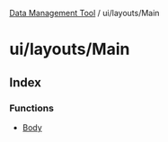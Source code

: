 [Data Management Tool](../../../index.md) / ui/layouts/Main

# ui/layouts/Main

## Index

### Functions

- [Body](functions/Body.md)
